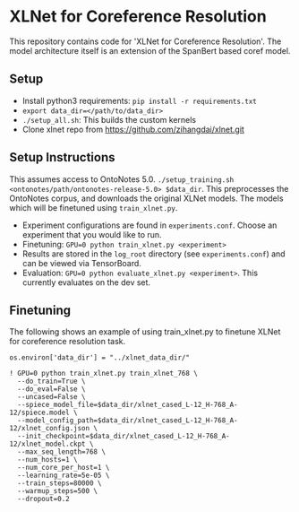 # XLNet for Coreference Resolution
This repository contains code for 'XLNet for Coreference Resolution'. 
The model architecture itself is an extension of the SpanBert based coref model.

## Setup
* Install python3 requirements: `pip install -r requirements.txt`
* `export data_dir=</path/to/data_dir>`
* `./setup_all.sh`: This builds the custom kernels
* Clone xlnet repo from https://github.com/zihangdai/xlnet.git


## Setup Instructions

This assumes access to OntoNotes 5.0.
`./setup_training.sh <ontonotes/path/ontonotes-release-5.0> $data_dir`. This preprocesses the OntoNotes corpus, and downloads the original XLNet models. The models which will be finetuned using `train_xlnet.py`. 

* Experiment configurations are found in `experiments.conf`. Choose an experiment that you would like to run.
* Finetuning: `GPU=0 python train_xlnet.py <experiment>`
* Results are stored in the `log_root` directory (see `experiments.conf`) and can be viewed via TensorBoard.
* Evaluation: `GPU=0 python evaluate_xlnet.py <experiment>`. This currently evaluates on the dev set.

## Finetuning

The following shows an example of using train_xlnet.py to finetune XLNet for coreference resolution task.
```
os.environ['data_dir'] = "../xlnet_data_dir/"

! GPU=0 python train_xlnet.py train_xlnet_768 \
  --do_train=True \
  --do_eval=False \
  --uncased=False \
  --spiece_model_file=$data_dir/xlnet_cased_L-12_H-768_A-12/spiece.model \
  --model_config_path=$data_dir/xlnet_cased_L-12_H-768_A-12/xlnet_config.json \
  --init_checkpoint=$data_dir/xlnet_cased_L-12_H-768_A-12/xlnet_model.ckpt \
  --max_seq_length=768 \
  --num_hosts=1 \
  --num_core_per_host=1 \
  --learning_rate=5e-05 \
  --train_steps=80000 \
  --warmup_steps=500 \
  --dropout=0.2 
```
